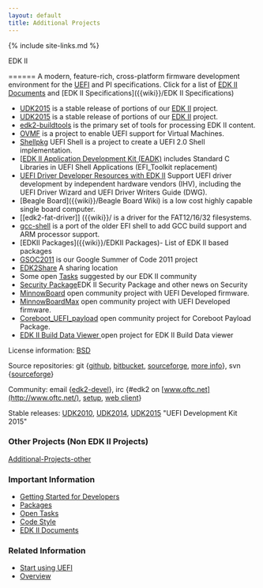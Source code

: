 ```yaml
---
layout: default
title: Additional Projects
---
```

{% include site-links.md %}

EDK II

======
A modern, feature-rich, cross-platform firmware development environment for the [UEFI](http://uefi.org) and PI specifications. Click for a list of <a href="{{baseurl}}/docs/EDK_II_Documents.html">EDK II Documents</a>   and [EDK II Specifications]({{wiki}}/EDK II Specifications)


* [UDK2015]({{baseurl}}/udk/udk2015) is a stable release of portions of our [EDK II]({{baseurl}}/edk2) project.
* <a href="{{baseurl}}/udk/udk2015" title="UDK2015">UDK2015</a> is a stable release of portions of our <a href="{{baseurl}}/edk2" title="EDK II"> EDK II</a>  project. 
* [edk2-buildtools]({{wiki}}/edk2-buildtools) is the primary set of tools for processing EDK II content. 
* [OVMF]({{baseurl}}/ovmf/) is a project to enable UEFI support for Virtual Machines.
* [Shellpkg]({{wiki}}/Shellpkg) UEFI Shell is a project to create a UEFI 2.0 Shell implementation.
* [[EDK II Application Development Kit (EADK)]({{wiki}}/EDKII-EADK) includes Standard C Libraries in UEFI Shell Applications (EFI_Toolkit replacement)
* [UEFI Driver Developer Resources with EDK II]({{wiki}}/Driver-Developer) Support UEFI driver development by independent hardware vendors (IHV), including the UEFI Driver Wizard and UEFI Driver Writers Guide (DWG).
* [Beagle Board]({{wiki}}/Beagle Board Wiki) is a low cost highly capable single board computer.
* [[edk2-fat-driver]] ({{wiki}}/ is a driver for the FAT12/16/32 filesystems.
* [gcc-shell]({{wiki}}/gcc-shell) is a port of the older EFI shell to add GCC build support and ARM processor support.
* [EDKII Packages]({{wiki}}/EDKII Packages)- List of EDK II based packages
* [GSOC2011]({{wiki}}/GSOC2011) is our Google Summer of Code 2011 project
* [EDK2Share]({{wiki}}/EDK2Share) A sharing location
* Some open [Tasks]({{wiki}}/Tasks) suggested by our EDK II community
* [Security Package]({{wiki}}/SecurityPkg)EDK II Security Package and other news on Security 
* [MinnowBoard]({{wiki}}/MinnowBoard) open community project with UEFI Developed firmware. 
* [MinnowBoardMax]({{wiki}}/MinnowBoardMax) open community project with UEFI Developed firmware. 
* [Coreboot_UEFI_payload]({{wiki}}/Coreboot_UEFI_payload) open community project for Coreboot Payload Package.
* [EDK II Build Data Viewer ](https://github.com/01org/edkiibuilddataviewer) open project for EDK II Build Data viewer


License information: [BSD](http://www.opensource.org/licenses/bsd-license.php)

Source repositories: git {[github](https://github.com/tianocore/edk2), [bitbucket](https://bitbucket.org/tianocore/edk2), [sourceforge](https://sourceforge.net/p/tianocore/edk2), [more info](https://github.com/tianocore/tianocore.github.io/wiki/EDK2_git)}, svn {[sourceforge](https://svn.code.sf.net/p/edk2/code/trunk/edk2)}

Community: email {[edk2-devel](https://github.com/tianocore/tianocore.github.io/wiki/Edk2-devel)}, irc {\#edk2 on [www.oftc.net](http://www.oftc.net/), [setup](http://www.oftc.net/NickServ/CertFP/), [web client](http://webchat.oftc.net/?channels=edk2)}


Stable releases: [UDK2010](https://github.com/tianocore/tianocore.github.io/wiki/UDK2010 "UEFI Development Kit 2010"), [UDK2014](http://www.tianocore.org/udk2014/ "UEFI Development Kit 2014"), [UDK2015]({{baseurl}}/udk/udk2015) "UEFI Development Kit 2015"

### Other Projects (Non EDK II Projects)
[Additional-Projects-other]({{wiki}}/Additional-Projects-other)

### Important Information

-   [Getting Started for Developers](https://github.com/tianocore/tianocore.github.io/wiki/Getting_Started_with_EDK_II)
-   [Packages](https://github.com/tianocore/tianocore.github.io/wiki/EDKII_Packages)
-   [Open Tasks](https://github.com/tianocore/tianocore.github.io/wiki/Tasks)
-   [Code Style](https://github.com/tianocore/tianocore.github.io/wiki/Code_Style)
-   [EDK II Documents](https://github.com/tianocore/tianocore.github.io/wiki/EDK_II_Documents)

### Related Information

-   [Start using UEFI](https://github.com/tianocore/tianocore.github.io/wiki/Start_using_UEFI)
-   [Overview](https://github.com/tianocore/tianocore.github.io/wiki/EDK_II_Overview)
